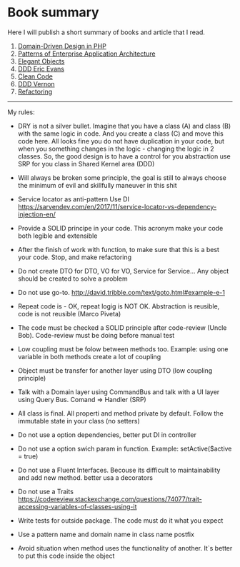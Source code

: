 # Book summary

Here I will publish a short summary of books and article that I read.

1) [Domain-Driven Design in PHP](https://github.com/dykyi-roman/book-summary/blob/master/ddd-in-php.md)
2) [Patterns of Enterprise Application Architecture](https://github.com/dykyi-roman/book-summary/blob/master/arhitektura_korporativnyh_programmnyh_prilozhenij_fauler_m.md)
3) [Elegant Objects](https://github.com/dykyi-roman/book-summary/blob/master/elegant-objects.md)
4) [DDD Eric Evans](https://github.com/dykyi-roman/book-summary/blob/master/ddd-eric-evans.md)
5) [Clean Code](https://github.com/dykyi-roman/book-summary/blob/master/clean-code.md)
6) [DDD Vernon](https://github.com/dykyi-roman/book-summary/blob/master/ddd-vernon.md)
7) [Refactoring](https://github.com/dykyi-roman/book-summary/blob/master/refactoring.md)
____

My rules:
* DRY is not a silver bullet. Imagine that you have a class (A) and class (B) with the same logic in code. And you create a class (C) and move this code here. All looks fine you do not have duplication in your code, but when you something changes in the logic - changing the logic in 2 classes. So, the good design is to have a control for you abstraction use SRP for you class in Shared Kernel area (DDD)

* Will always be broken some principle, the goal is still to always choose the minimum of evil and skillfully maneuver in this shit

* Service locator as anti-pattern Use DI https://sarvendev.com/en/2017/11/service-locator-vs-dependency-injection-en/

* Provide a SOLID principe in your code. This acronym make your code both legible and extensible

* After the finish of work with function, to make sure that this is a best your code. Stop, and make refactoring

* Do not create DTO for DTO, VO for VO, Service for Service... Any object should be created to solve a problem

* Do not use go-to. http://david.tribble.com/text/goto.html#example-e-1

* Repeat code is - OK, repeat logig is NOT OK. Abstraction is reusible, code is not reusible (Marco Piveta)

* The code must be checked a SOLID principle after code-review (Uncle Bob). Code-review must be doing before manual test

* Low coupling must be folow between methods too. Example: using one variable in both methods create a lot of coupling

* Object must be transfer for another layer using DTO (low coupling principle)

* Talk with a Domain layer using CommandBus and talk with a UI layer using Query Bus. Comand => Handler (SRP)

* All class is final. All properti and method private by default. Follow the immutable state in your class (no setters)

* Do not use a option dependencies, better put DI in controller

* Do not use a option swich param in function. Example: setActive($active = true)

* Do not use a Fluent Interfaces. Becouse its difficult to maintainability and add new method. better usa a decorators

* Do not use a Traits https://codereview.stackexchange.com/questions/74077/trait-accessing-variables-of-classes-using-it

* Write tests for outside package. The code must do it what you expect 

* Use a pattern name and domain name in class name postfix 

* Avoid situation when method uses the functionality of another. It`s better to put this code inside the object


